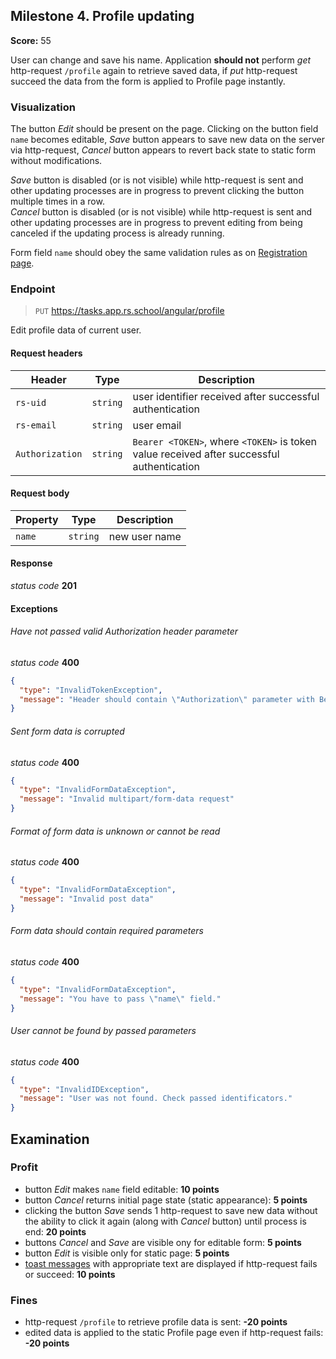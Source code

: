 ## Milestone 4. Profile updating

**Score:** 55

User can change and save his name. Application **should not** perform _get_ http-request `/profile`
again to retrieve saved data, if _put_ http-request succeed the data from the form is applied to
Profile page instantly.

### Visualization

The button _Edit_ should be present on the page. Clicking on the button field `name` becomes
editable, _Save_ button appears to save new data on the server via http-request, _Cancel_ button
appears to revert back state to static form without modifications.

_Save_ button is disabled (or is not visible) while http-request is sent and other updating
processes are in progress to prevent clicking the button multiple times in a row.  
_Cancel_ button is disabled (or is not visible) while http-request is sent and other updating
processes are in progress to prevent editing from being canceled if the updating process is already
running.

Form field `name` should obey the same validation rules as
on [Registration page](./milestone_1.registration.md).

### Endpoint

> `PUT` https://tasks.app.rs.school/angular/profile

Edit profile data of current user.

#### Request headers

| Header          | Type     | Description                                                                               |
| --------------- | -------- | ----------------------------------------------------------------------------------------- |
| `rs-uid`        | `string` | user identifier received after successful authentication                                  |
| `rs-email`      | `string` | user email                                                                                |
| `Authorization` | `string` | `Bearer <TOKEN>`, where `<TOKEN>` is token value received after successful authentication |

#### Request body

| Property | Type     | Description   |
| -------- | -------- | ------------- |
| `name`   | `string` | new user name |

#### Response

_status code_ **201**

#### Exceptions

###### Have not passed valid Authorization header parameter

_status code_ **400**

```json
{
  "type": "InvalidTokenException",
  "message": "Header should contain \"Authorization\" parameter with Bearer code."
}
```

###### Sent form data is corrupted

_status code_ **400**

```json
{
  "type": "InvalidFormDataException",
  "message": "Invalid multipart/form-data request"
}
```

###### Format of form data is unknown or cannot be read

_status code_ **400**

```json
{
  "type": "InvalidFormDataException",
  "message": "Invalid post data"
}
```

###### Form data should contain required parameters

_status code_ **400**

```json
{
  "type": "InvalidFormDataException",
  "message": "You have to pass \"name\" field."
}
```

###### User cannot be found by passed parameters

_status code_ **400**

```json
{
  "type": "InvalidIDException",
  "message": "User was not found. Check passed identificators."
}
```

## Examination

### Profit

- button _Edit_ makes `name` field editable: **10 points**
- button _Cancel_ returns initial page state (static appearance): **5 points**
- clicking the button _Save_ sends 1 http-request to save new data without the ability to click it
  again (along with _Cancel_ button) until process is end: **20 points**
- buttons _Cancel_ and _Save_ are visible ony for editable form: **5 points**
- button _Edit_ is visible only for static page: **5 points**
- [toast messages](./README.md#toast) with appropriate text are displayed if http-request fails or
  succeed: **10 points**

### Fines

- http-request `/profile` to retrieve profile data is sent: **-20 points**
- edited data is applied to the static Profile page even if http-request fails: **-20 points**
